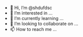 - 👋 Hi, I’m @shdufdsc
- 👀 I’m interested in ...
- 🌱 I’m currently learning ...
- 💞️ I’m looking to collaborate on ...
- 📫 How to reach me ...

<!---
shdufdsc/shdufdsc is a ✨ special ✨ repository because its `README.md` (this file) appears on your GitHub profile.
You can click the Preview link to take a look at your changes.
--->
